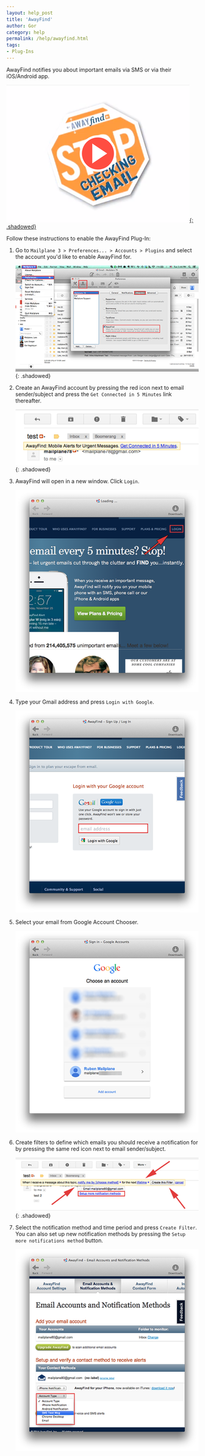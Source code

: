 ```yaml
---
layout: help_post
title: 'AwayFind'
author: Gor
category: help
permalink: /help/awayfind.html
tags:
- Plug-Ins
---
```


AwayFind notifies you about important emails via SMS or via their iOS/Android app.

[![video](/assets/help/2014-07-04-awayfind/video.png){: .shadowed}](https://www.youtube.com/watch?v=T5KppeSMzyY)

Follow these instructions to enable the AwayFind Plug-In:

1. Go to `Mailplane 3 > Preferences... > Accounts > Plugins` and select the account you'd like to enable AwayFind for.

	![screen1](/assets/help/2014-07-04-awayfind/screen1.png){: .shadowed}

2. Create an AwayFind account by pressing the red icon next to email sender/subject and press the `Get Connected in 5 Minutes` link thereafter.

	![screen2](/assets/help/2014-07-04-awayfind/screen2.png){: .shadowed}

3. AwayFind will open in a new window. Click `Login`.

	![screen3](/assets/help/2014-07-04-awayfind/screen3.png)

4. Type your Gmail address and press `Login with Google`.

	![screen4](/assets/help/2014-07-04-awayfind/screen4.png)

5. Select your email from Google Account Chooser.

	![screen5](/assets/help/2014-07-04-awayfind/screen5.png)

6. Create filters to define which emails you should receive a notification for by pressing the same red icon next to email sender/subject.

	![screen6](/assets/help/2014-07-04-awayfind/screen6.png){: .shadowed}

7. Select the notification method and time period and press `Create Filter`. You can also set up new notification methods by pressing the `Setup more notifications method` button.

	![screen7](/assets/help/2014-07-04-awayfind/screen7.png)
